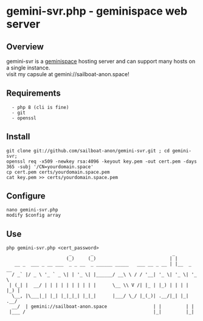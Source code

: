 # gemini-svr.php - geminispace web server
  
## Overview
gemini-svr is a [geminispace](https://gemini.circumlunar.space/) hosting server and can support many hosts on a single instance.  
visit my capsule at gemini://sailboat-anon.space!

## Requirements
```
  - php 8 (cli is fine)
  - git
  - openssl
```

## Install
```
git clone git://github.com/sailboat-anon/gemini-svr.git ; cd gemini-svr;
openssl req -x509 -newkey rsa:4096 -keyout key.pem -out cert.pem -days 365 -subj '/CN=yourdomain.space'
cp cert.pem certs/yourdomain.space.pem
cat key.pem >> certs/yourdomain.space.pem
```

## Configure
```
nano gemini-svr.php
modify $config array
```

## Use
```
php gemini-svr.php <cert_password> 
                       _       _                             _           
                      (_)     (_)                           | |          
   __ _  ___ _ __ ___  _ _ __  _ ______ _____   ___ __ _ __ | |__  _ __  
  / _` |/ _ \ '_ ` _ \| | '_ \| |______/ __\ \ / / '__| '_ \| '_ \| '_ \ 
 | (_| |  __/ | | | | | | | | | |      \__ \\ V /| |_ | |_) | | | | |_) |
  \__, |\___|_| |_| |_|_|_| |_|_|      |___/ \_/ |_(_)| .__/|_| |_| .__/ 
  __/  | gemini://sailboat-anon.space                 | |         | |    
 |___ /                                               |_|         |_|                     
```
